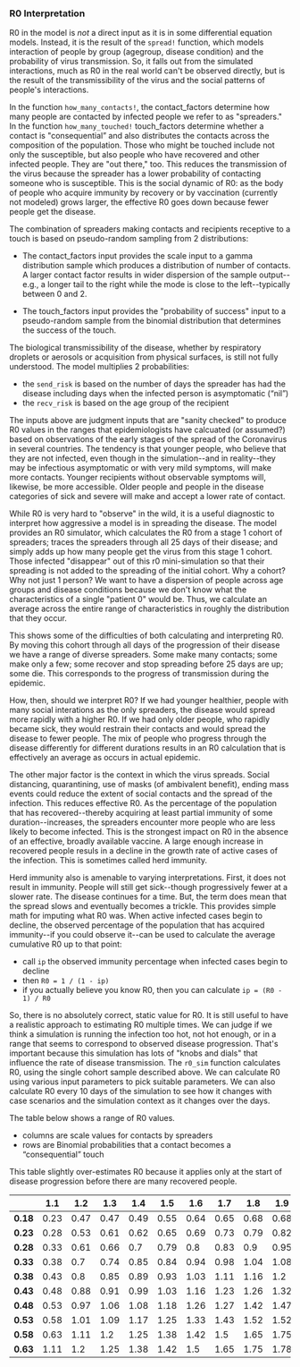 ### R0 Interpretation

R0 in the model is *not* a direct input as it is in some differential equation models. Instead, it is the result of the ```spread!``` function, which models interaction of people by group (agegroup, disease condition) and the probability of virus transmission.  So, it falls out from the simulated interactions, much as R0 in the real world can't be observed directly, but is the result of the transmissibility of the virus and the social patterns of people's interactions.

In the function ```how_many_contacts!```, the contact_factors determine how many people are contacted by infected people we refer to as "spreaders." In the function ```how_many_touched!``` touch_factors determine whether a contact is "consequential” and also distributes the contacts across the composition of the population.  Those who might be touched include not only the susceptible, but also people who have recovered and other infected people. They are "out there," too. This reduces the transmission of the virus because the spreader has a lower probability of contacting someone who is susceptible. This is the social dynamic of R0: as the body of people who acquire immunity by recovery or by vaccination (currently not modeled) grows larger, the effective R0 goes down because fewer people get the disease.

The combination of spreaders making contacts and recipients receptive to a touch is based on pseudo-random sampling from 2 distributions:

- The contact_factors input provides the scale input to a gamma distribution sample which produces a distribution of number of contacts. A larger contact factor results in wider dispersion of the sample output--e.g., a longer tail to the right while the mode is close to the left--typically between 0 and 2.

- The touch_factors input provides the "probability of success" input to a pseudo-random sample from the binomial distribution that determines the success of the touch.

The biological transmissibility of the disease, whether by respiratory droplets or aerosols or acquisition from physical surfaces, is still not fully understood. The model multiplies 2 probabilities: 

- the ```send_risk``` is based on the number of days the spreader has had the disease including days when the infected person is asymptomatic (“nil”) 
- the ```recv_risk``` is based on the age group of the recipient

The inputs above are judgment inputs that are "sanity checked" to produce R0 values in the ranges that epidemiologists have calcuated (or assumed?) based on observations of the early stages of the spread of the Coronavirus in several countries. The tendency is that younger people, who believe that they are not infected, even though in the simulation--and in reality--they may be infectious asymptomatic or with very mild symptoms, will make more contacts. Younger recipients without observable symptoms will, likewise, be more accessible.  Older people and people in the disease categories of sick and severe will make and accept a lower rate of contact.

While R0 is very hard to "observe" in the wild, it is a useful diagnostic to interpret how aggressive a model is in spreading the disease. The model provides an R0 simulator, which calculates the R0 from a stage 1 cohort of spreaders; traces the spreaders through all 25 days of their disease; and simply adds up how many people get the virus from this stage 1 cohort.  Those infected "disappear" out of this r0 mini-simulation so that their spreading is not added to the spreading of the initial cohort. Why a cohort?  Why not just 1 person? We want to have a dispersion of people across age groups and disease conditions because we don't know what the characteristics of a single "patient 0" would be. Thus, we calculate an average across the entire range of characteristics in roughly the distribution that they occur.

This shows some of the difficulties of both calculating and interpreting R0. By moving this cohort through all days of the progression of their disease we have a range of diverse spreaders. Some make many contacts; some make only a few; some recover and stop spreading before 25 days are up; some die. This corresponds to the progress of transmission during the epidemic.

How, then, should we interpret R0?  If we had younger healthier, people with many social interations as the only spreaders, the disease would spread more rapidly with a higher R0.  If we had only older people, who rapidly became sick, they would restrain their contacts and would spread the disease to fewer people. The mix of people who progress through the disease differently for different durations results in an R0 calculation that is effectively an average as occurs in actual epidemic.

The other major factor is the context in which the virus spreads. Social distancing, quarantining, use of masks (of ambivalent benefit), ending mass events could reduce the extent of social contacts and the spread of the infection. This reduces effective R0. As the percentage of the population that has recovered--thereby acquiring at least partial immunity of some duration--increases, the spreaders encounter more people who are less likely to become infected. This is the strongest impact on R0 in the absence of an effective, broadly available vaccine. A large enough increase in recovered people resuls in a decline in the growth rate of active cases of the infection. This is sometimes called herd immunity.

Herd immunity also is amenable to varying interpretations. First, it does not result in immunity. People will still get sick--though progressively fewer at a slower rate. The disease continues for a time. But, the term does mean that the spread slows and eventually becomes a trickle. This provides simple math for imputing what R0 was. When active infected cases begin to decline, the observed percentage of the population that has acquired immunity--if you could observe it--can be used to calculate the average cumulative R0 up to that point:

- call ```ip``` the observed immunity percentage when infected cases begin to decline
- then ```R0 = 1 / (1 - ip)```
- if you actually believe you know R0, then you can calculate ```ip = (R0 - 1) / R0```

So, there is no absolutely correct, static value for R0. It is still useful to have a realistic approach to estimating R0 multiple times. We can judge if we think a simulation is running the infection too hot, not hot enough, or in a range that seems to correspond to observed disease progression. That's important because this simulation has lots of "knobs and dials" that influence the rate of disease transmission. The `r0_sim` function calculates R0, using the single cohort sample described above. We can calculate R0 using various input parameters to pick suitable parameters.  We can also calculate R0 every 10 days of the simulation to see how it changes with case scenarios and the simulation context as it changes over the days.

The table below shows a range of R0 values.

-  columns are scale values for contacts by spreaders
- rows are Binomial probabilities that a contact becomes a “consequential” touch 

This table slightly over-estimates R0 because it applies only at the start of disease progression before there are many recovered people.

|          | 1.1  | 1.2  | 1.3  | 1.4  | 1.5  | 1.6  | 1.7  | 1.8  | 1.9  | 2.0  |
| -------- | ---- | ---- | ---- | ---- | ---- | ---- | ---- | ---- | ---- | ---- |
| **0.18** | 0.23 | 0.47 | 0.47 | 0.49 | 0.55 | 0.64 | 0.65 | 0.68 | 0.68 | 0.73 |
| **0.23** | 0.28 | 0.53 | 0.61 | 0.62 | 0.65 | 0.69 | 0.73 | 0.79 | 0.82 | 0.83 |
| **0.28** | 0.33 | 0.61 | 0.66 | 0.7  | 0.79 | 0.8  | 0.83 | 0.9  | 0.95 | 0.99 |
| **0.33** | 0.38 | 0.7  | 0.74 | 0.85 | 0.84 | 0.94 | 0.98 | 1.04 | 1.08 | 1.11 |
| **0.38** | 0.43 | 0.8  | 0.85 | 0.89 | 0.93 | 1.03 | 1.11 | 1.16 | 1.2  | 1.27 |
| **0.43** | 0.48 | 0.88 | 0.91 | 0.99 | 1.03 | 1.16 | 1.23 | 1.26 | 1.32 | 1.42 |
| **0.48** | 0.53 | 0.97 | 1.06 | 1.08 | 1.18 | 1.26 | 1.27 | 1.42 | 1.47 | 1.52 |
| **0.53** | 0.58 | 1.01 | 1.09 | 1.17 | 1.25 | 1.33 | 1.43 | 1.52 | 1.52 | 1.68 |
| **0.58** | 0.63 | 1.11 | 1.2  | 1.25 | 1.38 | 1.42 | 1.5  | 1.65 | 1.75 | 1.78 |
| **0.63** | 1.11 | 1.2  | 1.25 | 1.38 | 1.42 | 1.5  | 1.65 | 1.75 | 1.78 | 1.95 |

